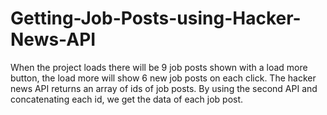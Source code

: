 # Getting-Job-Posts-using-Hacker-News-API
When the project loads there will be 9 job posts shown with a load more button, the load more will show 6 new job posts on each click. The hacker news API returns an array of ids of job posts. By using the second API and concatenating each id, we get the data of each job post.
